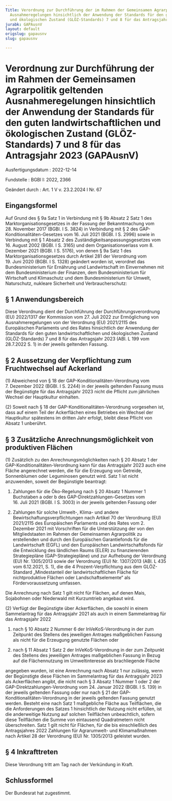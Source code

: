 ```yaml
---
Title: Verordnung zur Durchführung der im Rahmen der Gemeinsamen Agrarpolitik geltenden
  Ausnahmeregelungen hinsichtlich der Anwendung der Standards für den guten landwirtschaftlichen
  und ökologischen Zustand (GLÖZ-Standards) 7 und 8 für das Antragsjahr 2023
jurabk: GAPAusnV
layout: default
origslug: gapausnv
slug: gapausnv

---
```


# Verordnung zur Durchführung der im Rahmen der Gemeinsamen Agrarpolitik geltenden Ausnahmeregelungen hinsichtlich der Anwendung der Standards für den guten landwirtschaftlichen und ökologischen Zustand (GLÖZ-Standards) 7 und 8 für das Antragsjahr 2023 (GAPAusnV)

Ausfertigungsdatum
:   2022-12-14

Fundstelle
:   BGBl I: 2022, 2366

Geändert durch
:   Art. 1 V v. 23.2.2024 I Nr. 67


## Eingangsformel

Auf Grund des § 9a Satz 1 in Verbindung mit § 9b Absatz 2 Satz 1 des Marktorganisationsgesetzes in der Fassung der Bekanntmachung vom 28. November 2017 (BGBl. I S. 3824) in Verbindung mit § 2 des GAP-Konditionalitäten-Gesetzes vom 16. Juli 2021 (BGBl. I S. 2996) sowie in Verbindung mit § 1 Absatz 2 des Zuständigkeitsanpassungsgesetzes vom 16. August 2002 (BGBl. I S. 3165) und dem Organisationserlass vom 8. Dezember 2021 (BGBl. I S. 5176), von denen § 9a Satz 1 des Marktorganisationsgesetzes durch Artikel 281 der Verordnung vom 19. Juni 2020 (BGBl. I S. 1328) geändert worden ist, verordnet das Bundesministerium für Ernährung und Landwirtschaft im Einvernehmen mit dem Bundesministerium der Finanzen, dem Bundesministerium für Wirtschaft und Klimaschutz und dem Bundesministerium für Umwelt, Naturschutz, nukleare Sicherheit und Verbraucherschutz:


## § 1 Anwendungsbereich

Diese Verordnung dient der Durchführung der Durchführungsverordnung (EU) 2022/1317 der Kommission vom 27. Juli 2022 zur Ermöglichung von Ausnahmeregelungen von der Verordnung (EU) 2021/2115 des Europäischen Parlaments und des Rates hinsichtlich der Anwendung der Standards für den guten landwirtschaftlichen und ökologischen Zustand (GLÖZ-Standards) 7 und 8 für das Antragsjahr 2023 (ABl. L 199 vom 28.7.2022 S. 1) in der jeweils geltenden Fassung.


## § 2 Aussetzung der Verpflichtung zum Fruchtwechsel auf Ackerland

(1) Abweichend von § 18 der GAP-Konditionalitäten-Verordnung vom 7. Dezember 2022 (BGBl. I
S. 2244)              in der jeweils geltenden Fassung muss der Begünstigte für das Antragsjahr 2023 nicht die Pflicht zum jährlichen Wechsel der Hauptkultur einhalten.

(2) Soweit nach § 18 der GAP-Konditionalitäten-Verordnung vorgesehen ist, dass auf einem Teil der Ackerflächen eines Betriebes ein Wechsel der Hauptkultur spätestens im dritten Jahr erfolgt, bleibt diese Pflicht von Absatz 1 unberührt.


## § 3 Zusätzliche Anrechnungsmöglichkeit von produktiven Flächen

(1) Zusätzlich zu den Anrechnungsmöglichkeiten nach § 20 Absatz 1 der GAP-Konditionalitäten-Verordnung kann für das Antragsjahr 2023 auch eine Fläche angerechnet werden, die für die Erzeugung von Getreide, Sonnenblumen oder Leguminosen genutzt wird. Satz 1 ist nicht anzuwenden, soweit der Begünstigte beantragt:

1.  Zahlungen für die Öko-Regelung nach § 20 Absatz 1 Nummer 1 Buchstaben a oder b des GAP-Direktzahlungen-Gesetzes vom 16. Juli 2021 (BGBl. I S. 3003) in der jeweils geltenden Fassung oder


2.  Zahlungen für solche Umwelt-, Klima- und andere Bewirtschaftungsverpflichtungen nach Artikel 70 der Verordnung (EU) 2021/2115 des Europäischen Parlaments und des Rates vom 2. Dezember 2021 mit Vorschriften für die Unterstützung der von den Mitgliedstaaten im Rahmen der Gemeinsamen Agrarpolitik zu erstellenden und durch den Europäischen Garantiefonds für die Landwirtschaft (EGFL) und den Europäischen Landwirtschaftsfonds für die Entwicklung des ländlichen Raums (ELER) zu finanzierenden Strategiepläne (GAP-Strategiepläne) und zur Aufhebung der Verordnung (EU)
    Nr. 1305/2013                    sowie der Verordnung (EU)
    Nr. 1307/2013                    (ABl. L 435 vom 6.12.2021, S. 1), die die 4 Prozent-Verpflichtung aus dem GLÖZ-Standard „Mindestanteil der landwirtschaftlichen Fläche für nichtproduktive Flächen oder Landschaftselemente“ als Fördervoraussetzung umfassen.



Die Anrechnung nach Satz 1 gilt nicht für Flächen, auf denen Mais, Sojabohnen oder Niederwald mit Kurzumtrieb angebaut wird.

(2) Verfügt der Begünstigte über Ackerflächen, die sowohl in einem Sammelantrag für das Antragsjahr 2021 als auch in einem Sammelantrag für das Antragsjahr 2022

1.  nach § 10 Absatz 2 Nummer 6 der InVeKoS-Verordnung in der zum Zeitpunkt des Stellens des jeweiligen Antrages maßgeblichen Fassung als nicht für die Erzeugung genutzte Flächen oder


2.  nach § 11 Absatz 1 Satz 2 der InVeKoS-Verordnung in der zum Zeitpunkt des Stellens des jeweiligen Antrages maßgeblichen Fassung in Bezug auf die Flächennutzung im Umweltinteresse als brachliegende Fläche



angegeben wurden, ist eine Anrechnung nach Absatz 1 nur zulässig, wenn der Begünstigte diese Flächen im Sammelantrag für das Antragsjahr 2023 als Ackerflächen angibt, die nicht nach § 3 Absatz 1 Nummer 1 oder 2 der GAP-Direktzahlungen-Verordnung vom 24. Januar 2022 (BGBl. I S. 139) in der jeweils geltenden Fassung oder nur nach § 21 der GAP-Konditionalitäten-Verordnung in der jeweils geltenden Fassung genutzt werden. Besteht eine nach Satz 1 maßgebliche Fläche aus Teilflächen, die die Anforderungen des Satzes 1 hinsichtlich der Nutzung nicht erfüllen, ist die anderweitige Nutzung auf solchen Teilflächen unbeachtlich, sofern diese Teilflächen die Summe von eintausend Quadratmetern nicht überschreiten. Satz 1 gilt nicht für Flächen, für die bis einschließlich des Antragsjahres 2022 Zahlungen für Agrarumwelt- und Klimamaßnahmen nach Artikel 28 der Verordnung (EU) Nr. 1305/2013 geleistet wurden.


## § 4 Inkrafttreten

Diese Verordnung tritt am Tag nach der Verkündung in Kraft.


## Schlussformel

Der Bundesrat hat zugestimmt.

